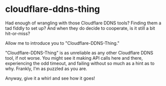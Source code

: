 # cloudflare-ddns-thing

Had enough of wrangling with those Cloudflare DDNS tools? Finding them a tad fiddly to set up? And when they do decide
to cooperate, is it still a bit hit-or-miss?

Allow me to introduce you to "Cloudflare-DDNS-Thing."

"Cloudflare-DDNS-Thing" is as unreliable as any other Cloudflare DDNS tool, if not worse. You might see it making API
calls here and there, experiencing the odd timeout, and failing without so much as a hint as to why. Frankly, I'm as
puzzled as you are.

Anyway, give it a whirl and see how it goes!
